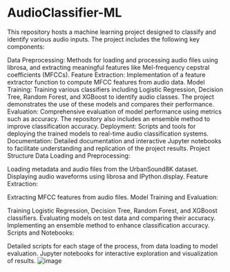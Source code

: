 # AudioClassifier-ML
This repository hosts a machine learning project designed to classify and identify various audio inputs.
The project includes the following key components:

Data Preprocessing: Methods for loading and processing audio files using librosa, and extracting meaningful features like Mel-frequency cepstral coefficients (MFCCs).
Feature Extraction: Implementation of a feature extractor function to compute MFCC features from audio data.
Model Training: Training various classifiers including Logistic Regression, Decision Tree, Random Forest, and XGBoost to identify audio classes. The project demonstrates the use of these models and compares their performance.
Evaluation: Comprehensive evaluation of model performance using metrics such as accuracy. The repository also includes an ensemble method to improve classification accuracy.
Deployment: Scripts and tools for deploying the trained models to real-time audio classification systems.
Documentation: Detailed documentation and interactive Jupyter notebooks to facilitate understanding and replication of the project results.
Project Structure
Data Loading and Preprocessing:

Loading metadata and audio files from the UrbanSound8K dataset.
Displaying audio waveforms using librosa and IPython.display.
Feature Extraction:

Extracting MFCC features from audio files.
Model Training and Evaluation:

Training Logistic Regression, Decision Tree, Random Forest, and XGBoost classifiers.
Evaluating models on test data and comparing their accuracy.
Implementing an ensemble method to enhance classification accuracy.
Scripts and Notebooks:

Detailed scripts for each stage of the process, from data loading to model evaluation.
Jupyter notebooks for interactive exploration and visualization of results.
![image](https://github.com/BravenMo/AudioClassifier-ML/assets/91548058/b7850dec-84a8-48f4-b3b8-19fd101d44d1)

